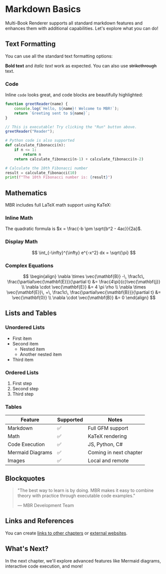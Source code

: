 # Markdown Basics

Multi-Book Renderer supports all standard markdown features and enhances them with additional capabilities. Let's explore what you can do!

## Text Formatting

You can use all the standard text formatting options:

**Bold text** and *italic text* work as expected. You can also use ~~strikethrough~~ text.

### Code

Inline `code` looks great, and code blocks are beautifully highlighted:

```javascript
function greetReader(name) {
    console.log(`Hello, ${name}! Welcome to MBR!`);
    return `Greeting sent to ${name}`;
}

// This is executable! Try clicking the "Run" button above.
greetReader("Reader");
```

```python
# Python code is also supported
def calculate_fibonacci(n):
    if n <= 1:
        return n
    return calculate_fibonacci(n-1) + calculate_fibonacci(n-2)

# Calculate the 10th Fibonacci number
result = calculate_fibonacci(10)
print(f"The 10th Fibonacci number is: {result}")
```

## Mathematics

MBR includes full LaTeX math support using KaTeX:

### Inline Math
The quadratic formula is $x = \frac{-b \pm \sqrt{b^2 - 4ac}}{2a}$.

### Display Math
$$
\int_{-\infty}^{\infty} e^{-x^2} dx = \sqrt{\pi}
$$

### Complex Equations
$$
\begin{align}
\nabla \times \vec{\mathbf{B}} -\, \frac1c\, \frac{\partial\vec{\mathbf{E}}}{\partial t} &= \frac{4\pi}{c}\vec{\mathbf{j}} \\
\nabla \cdot \vec{\mathbf{E}} &= 4 \pi \rho \\
\nabla \times \vec{\mathbf{E}}\, +\, \frac1c\, \frac{\partial\vec{\mathbf{B}}}{\partial t} &= \vec{\mathbf{0}} \\
\nabla \cdot \vec{\mathbf{B}} &= 0
\end{align}
$$

## Lists and Tables

### Unordered Lists
- First item
- Second item
  - Nested item
  - Another nested item
- Third item

### Ordered Lists
1. First step
2. Second step
3. Third step

### Tables

| Feature | Supported | Notes |
|---------|-----------|-------|
| Markdown | ✅ | Full GFM support |
| Math | ✅ | KaTeX rendering |
| Code Execution | ✅ | JS, Python, C# |
| Mermaid Diagrams | ✅ | Coming in next chapter |
| Images | ✅ | Local and remote |

## Blockquotes

> "The best way to learn is by doing. MBR makes it easy to combine theory with practice through executable code examples."
> 
> — MBR Development Team

## Links and References

You can create [links to other chapters](03-advanced-features) or [external websites](https://github.com).

## What's Next?

In the next chapter, we'll explore advanced features like Mermaid diagrams, interactive code execution, and more!
